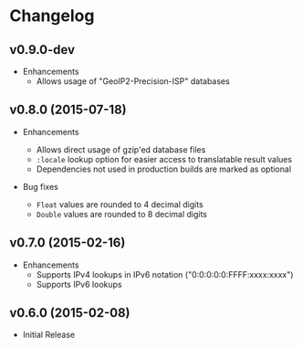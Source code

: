 # Changelog

## v0.9.0-dev

- Enhancements
  - Allows usage of "GeoIP2-Precision-ISP" databases

## v0.8.0 (2015-07-18)

- Enhancements
  - Allows direct usage of gzip'ed database files
  - `:locale` lookup option for easier access to translatable result values
  - Dependencies not used in production builds are marked as optional

- Bug fixes
  - `Float` values are rounded to 4 decimal digits
  - `Double` values are rounded to 8 decimal digits

## v0.7.0 (2015-02-16)

- Enhancements
  - Supports IPv4 lookups in IPv6 notation ("0:0:0:0:0:FFFF:xxxx:xxxx")
  - Supports IPv6 lookups

## v0.6.0 (2015-02-08)

- Initial Release

